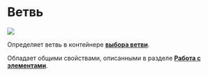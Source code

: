 # Ветвь

![](<../../../../.gitbook/assets/ветвь.png>)

Определяет ветвь в контейнере [**выбора ветви**](https://docs.primo-rpa.ru/primo-rpa/g_elements/osnovnye-elementy/els_logic/el_logic_pickbranch).

Обладает общими свойствами, описанными в разделе  [**Работа с элементами**](https://docs.primo-rpa.ru/primo-rpa/primo-studio/process/elements).
